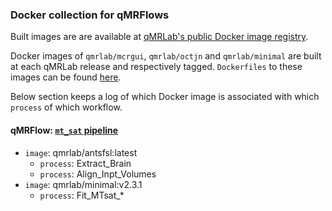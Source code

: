 ### Docker collection for qMRFlows 

Built images are are available at [qMRLab's public Docker image registry](https://hub.docker.com/u/qmrlab). 

Docker images of `qmrlab/mcrgui`, `qmrlab/octjn` and  `qmrlab/minimal` are built at each qMRLab release and respectively tagged. `Dockerfiles` to these images can be found [here](https://github.com/qMRLab/qMRLab/tree/master/Deploy/Docker).  

Below section keeps a log of which Docker image is associated with which `process` of which workflow. 

#### qMRFlow: [`mt_sat` pipeline](https://github.com/qMRLab/qMRFlow/tree/master/mt_sat)
 * `image`: qmrlab/antsfsl:latest 
      * `process`: Extract_Brain
      * `process`: Align_Inpt_Volumes 
 * `image`: qmrlab/minimal:v2.3.1
 	  * `process`: Fit_MTsat_*
